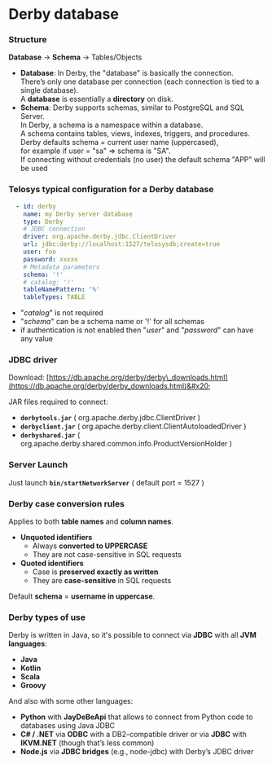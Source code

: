 # Derby database

### Structure

**Database** → **Schema** → Tables/Objects

* **Database**: In Derby, the "database" is basically the connection. \
  There’s only one database per connection (each connection is tied to a single database).\
  A **database** is essentially a **directory** on disk.
* **Schema**: Derby supports schemas, similar to PostgreSQL and SQL Server. \
  In Derby, a schema is a namespace within a database.\
  A schema contains tables, views, indexes, triggers, and procedures.\
  Derby defaults schema = current user name (uppercased), \
  for example if user = "sa" ⇒ schema is "SA".\
  If connecting without credentials (no user) the default schema "APP" will be used&#x20;



### Telosys typical configuration for a Derby database

```yaml
  - id: derby
    name: my Derby server database
    type: Derby 
    # JDBC connection
    driver: org.apache.derby.jdbc.ClientDriver 
    url: jdbc:derby://localhost:1527/telosysdb;create=true
    user: foo
    password: xxxxx
    # Metadata parameters
    schema: '!'
    # catalog: '!'
    tableNamePattern: '%'
    tableTypes: TABLE
```

* "_catalog_" is not required
* "_schema_" can be a schema name or '!' for all schemas&#x20;
* if authentication is not enabled then "_user_" and "_password_" can have any value



### JDBC driver

Download:  [https://db.apache.org/derby/derby\_downloads.html](https://db.apache.org/derby/derby_downloads.html)&#x20;

JAR files required to connect:

* **`derbytools.jar`**  ( org.apache.derby.jdbc.ClientDriver )&#x20;
* **`derbyclient.jar`**   ( org.apache.derby.client.ClientAutoloadedDriver )
* **`derbyshared.jar`**   ( org.apache.derby.shared.common.info.ProductVersionHolder )



### Server Launch

Just launch  **`bin/startNetworkServer`**  ( default port = 1527 )



### Derby case conversion rules

Applies to both **table names** and **column names**.

* **Unquoted identifiers**
  * Always **converted to UPPERCASE**
  * They are not case-sensitive in SQL requests
* **Quoted identifiers**
  * Case is **preserved exactly as written**
  * They are **case-sensitive** in SQL requests

Default **schema** = **username in uppercase**.

### Derby types of use

Derby is written in Java, so it's possible to connect via **JDBC** with all **JVM languages**:

* **Java** &#x20;
* **Kotlin**
* **Scala**
* **Groovy**  &#x20;

And also with some other languages:

* **Python**  with **JayDeBeApi**  that allows to connect from Python code to databases using Java JDBC
* **C# / .NET** via **ODBC** with a DB2-compatible driver or via **JDBC** with **IKVM.NET** (though that’s less common)
* **Node.js**  via **JDBC bridges** (e.g., node-jdbc) with Derby’s JDBC driver

